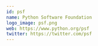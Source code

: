 ```yaml
---
id: psf
name: Python Software Foundation
logo_image: psf.png
web: https://www.python.org/psf
twitter: https://twitter.com/psf
---
```

